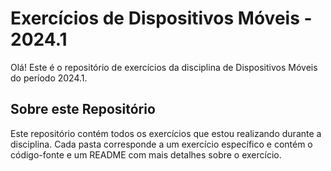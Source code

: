 # Exercícios de Dispositivos Móveis - 2024.1

Olá! Este é o repositório de exercícios da disciplina de Dispositivos Móveis do período 2024.1.

## Sobre este Repositório

Este repositório contém todos os exercícios que estou realizando durante a disciplina. Cada pasta corresponde a um exercício específico e contém o código-fonte e um README com mais detalhes sobre o exercício.

